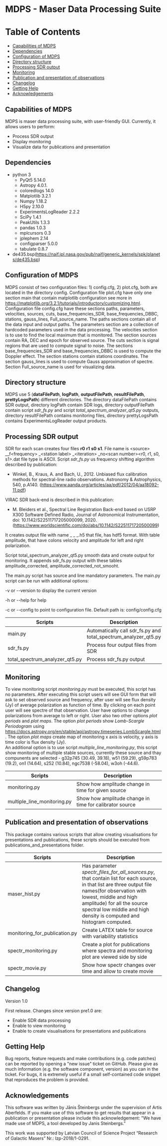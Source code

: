# MDPS -  Maser Data Processing Suite

# Table of Contents

- [Capabilities of MDPS](#capabilities-of-mdps)
- [Dependencies](#dependencies)
- [Configuration of MDPS](#configuration-of-mdps)
- [Directory structure](#directory-structure)
- [Processing SDR output](#processing-sdr-output)
- [Monitoring](#monitoring)
- [Publication and presentation of observations](#publication-and-presentation-of-observations)
- [Changelog](#changelog)
- [Getting Help](#getting-help)
- [Acknowledgements](#acknowledgements)

## Capabilities of MDPS
MDPS is maser data processing suite, with user-friendly GUI. Currently, it allows users to perform:

- Process SDR output
- Display monitoring
- Visualize data for publications and presentation

## Dependencies
- python 3
  - PyQt5 5.14.0 
  - Astropy 4.0.1.
  - coloredlogs 14.0
  - Matplotlib 3.2.1 
  - Numpy 1.18.2
  - H5py 2.10.0 
  - ExperimentsLogReader 2.2.2
  - SciPy 1.4.1
  - PeakUtils 1.3.3
  - pandas 1.0.3 
  - mplcursors 0.3
  - jplephem 2.14
  - configparser 5.0.0
  - tabulate 0.8.7
- de435.bsp(https://naif.jpl.nasa.gov/pub/naif/generic_kernels/spk/planets/de435.bsp)

## Configuration of MDPS
MDPS consist of two configuration files: 1) config.cfg, 2) plot.cfg, both are located in the directory config. Configuration file plot.cfg have only one section main that contain matplotlib configuration see more in https://matplotlib.org/3.2.1/tutorials/introductory/customizing.html. Configuration file config.cfg have these sections paths, parameters, velocities, sources, cuts, base_frequencies_SDR, base_frequencies_DBBC, stations, gauss_lines, Full_source_name. The paths sections contain all of the data input and output paths. The parameters section are a collection of hardcoded parameters used in the data processing. The velocities section is to use to find the local maximum that is monitored. The section sources contain RA, DEC and epoch for observed source. The cuts section is signal regions that are used to compute signal to noise. The sections base_frequencies_SDR and base_frequencies_DBBC is used to compute the Doppler effect. The section stations contain stations coordinates. The section gauss_lines is used to compute Gauss approximation of spectre. Section Full_source_name is used for visualizing data.

## Directory structure
MDPS use 5 (**dataFilePath**, **logPath**, **outputFilePath**, **resultFilePath**, **prettyLogsPath**) different directories. The directory dataFilePath contains SDR output, directory logPath contain SDR logs, directory outputFilePath contain script _sdr_fs.py_ and script _total_spectrum_analyzer_qt5.py_ outputs, directory resultFilePath contains monitoring files, directory prettyLogsPath contains ExperimentsLogReader output products.

## Processing SDR output
SDR for each scan creates four files **r0** **r1** **s0** **s1**. File name is &lt;source&gt; __f&lt;frequency&gt; _&lt;station label&gt; _&lt;iteration&gt; _no&lt;scan number&gt;&lt;r0, r1, s0, s1&gt;.dat file type is ASCII. 
Script _sdr_fs.py_ us frequency shifting algorithm described by publication: 
* Winkel, B., Kraus, A. and Bach, U., 2012. Unbiased flux calibration methods for spectral-line radio observations. Astronomy & Astrophysics, 540, p.A140. (https://www.aanda.org/articles/aa/pdf/2012/04/aa18092-11.pdf)

VIRAC SDR back-end is described in this publication:
* M. Bleiders et al., Spectral Line Registration Back-end based on USRP X300 Software Defined Radio, Journal of Astronomical Instrumentation, doi: 10.1142/S22511717205000099, 2020.
(https://www.worldscientific.com/doi/abs/10.1142/S2251171720500099)

It creates output file with name <source> _<MJD> _<station name> _<iteration>.h5 that file, has hdf5 format. With table amplitude, that have colons velocity and amplitude for left and right polarization.

Script total_spectrum_analyzer_qt5.py smooth data and create output for monitoring. It appends sdr_fs.py output with these tables amplitude_corrected, amplitude_corrected_not_smooht.

The main.py script has source and line mandatory parameters. The main.py script can be run with additional options:

-v or --version to display the current version

-h or --help for help

-c or --config to point to configuration file. Default path is: config/config.cfg

| **Scripts** | **Description** |
| --- | --- |
| main.py | Automatically call sdr_fs.py and total_spectrum_analyzer_qt5.py |
| sdr_fs.py | Process four output files from SDR |
| total_spectrum_analyzer_qt5.py | Process sdr_fs.py output|

## Monitoring

To view monitoring script _monitoring.py_ must be executed, this script has no parameters. After executing this script users will see GUI form that will ask to set observed source and frequency, after user will see flux density (Jy) of average polarization as function of time. By clicking on each point user will see spectre of that observation. User have options to change polarizations from average to left or right. User also two other options _plot periods_ and _plot maps_. The option _plot periods_ show _Lomb-Scargle Periodogram_ using https://docs.astropy.org/en/stable/api/astropy.timeseries.LombScargle.html. The option _plot maps_ create map of monitoring x axis is velocity, y axis is time color is flux density (Jy).   
An additional option is to use script _multiple_line_monitoring.py_, this script show monitoring of multiple stable sources, currently these source and thay compunents are selected - g32p745 (30.49, 39.18), w51 (59.29), g59p783 (19.2), on1 (14.64), s252 (10.84), ngc7538 (-58.04), w3oh (-44.6).

| **Scripts** | **Description** |
| --- | --- |
| monitoring.py | Show how amplitude change in time for given source|
| multiple_line_monitoring.py | Show how amplitude change in time for calibrator source|

## Publication and presentation of observations

This package contains various scripts that allow creating visualisations for presentations and publications, these scripts should be executed from publications_and_presentations folder.


| **Scripts** | **Description** |
| --- | --- |
| maser_hist.py | Has parameter _spectr_files_for_all_sources.py_, that contain list for each source, in that list are three output file names(for observation with lowest, middle and high amplitude) for all the source spectral low middle and high density is computed and histogram computed.|
| monitoring_for_publication.py | Create LATEX table for source with variability statistics|
| spectr_monitoring.py | Create a plot for publications where spectra and monitoring plot are viewed side by side|
| spectr_movie.py | Show how spectr changes over time and allow to create movie|

## Changelog

Version 1.0

First release. Changes since version pre1.0 are:
- Enable SDR data processing
- Enable to view monitoring
- Enable to create visualisations for presentations and publications

## Getting Help

Bug reports, feature requests and make contributions (e.g. code patches) can be reported by opening a &quot;new issue&quot; ticket on GitHub. Please give as much information (e.g. the software component, version) as you can in the ticket. For bugs, it is extremely useful if a small self-contained code snippet that reproduces the problem is provided.

## Acknowledgements
This software was written by Jānis Šteinbergs under the supervision of Artis Aberfelds. If you make use of this software to get results that appear in a publication or presentation please include this acknowledgement: &quot;We have made use of MDPS, a tool developed by Janis Steinbergs.&quot;

This work was supported by Latvian Council of Science Project “Research of Galactic Masers” Nr.: lzp-2018/1-0291.
